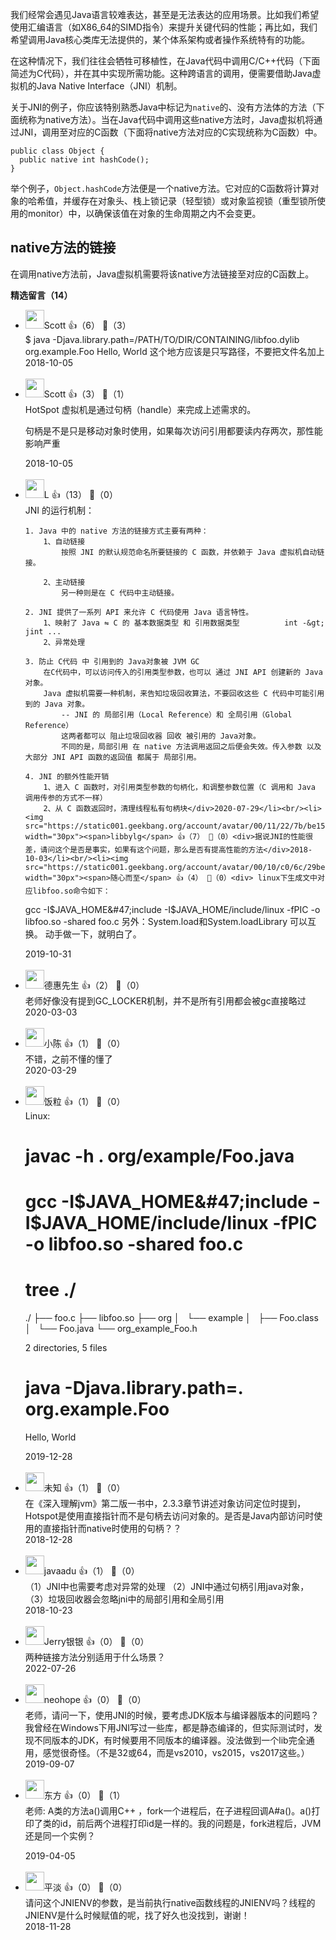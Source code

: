 我们经常会遇见Java语言较难表达，甚至是无法表达的应用场景。比如我们希望使用汇编语言（如X86\_64的SIMD指令）来提升关键代码的性能；再比如，我们希望调用Java核心类库无法提供的，某个体系架构或者操作系统特有的功能。

在这种情况下，我们往往会牺牲可移植性，在Java代码中调用C/C++代码（下面简述为C代码），并在其中实现所需功能。这种跨语言的调用，便需要借助Java虚拟机的Java Native Interface（JNI）机制。

关于JNI的例子，你应该特别熟悉Java中标记为`native`的、没有方法体的方法（下面统称为native方法）。当在Java代码中调用这些native方法时，Java虚拟机将通过JNI，调用至对应的C函数（下面将native方法对应的C实现统称为C函数）中。

```
public class Object {
  public native int hashCode();
}
```

举个例子，`Object.hashCode`方法便是一个native方法。它对应的C函数将计算对象的哈希值，并缓存在对象头、栈上锁记录（轻型锁）或对象监视锁（重型锁所使用的monitor）中，以确保该值在对象的生命周期之内不会变更。

## native方法的链接

在调用native方法前，Java虚拟机需要将该native方法链接至对应的C函数上。
<div><strong>精选留言（14）</strong></div><ul>
<li><img src="" width="30px"><span>Scott</span> 👍（6） 💬（3）<div>$ java -Djava.library.path=&#47;PATH&#47;TO&#47;DIR&#47;CONTAINING&#47;libfoo.dylib org.example.Foo
Hello, World
这个地方应该是只写路径，不要把文件名加上</div>2018-10-05</li><br/><li><img src="" width="30px"><span>Scott</span> 👍（3） 💬（1）<div>HotSpot 虚拟机是通过句柄（handle）来完成上述需求的。

句柄是不是只是移动对象时使用，如果每次访问引用都要读内存两次，那性能影响严重</div>2018-10-05</li><br/><li><img src="https://static001.geekbang.org/account/avatar/00/14/b5/ff/d1f205b0.jpg" width="30px"><span>L</span> 👍（13） 💬（0）<div>JNI 的运行机制：

    1. Java 中的 native 方法的链接方式主要有两种：
        1、自动链接
            按照 JNI 的默认规范命名所要链接的 C 函数，并依赖于 Java 虚拟机自动链接。

        2、主动链接
            另一种则是在 C 代码中主动链接。

    2. JNI 提供了一系列 API 来允许 C 代码使用 Java 语言特性。
        1、映射了 Java ⇋ C 的 基本数据类型 和 引用数据类型          int -&gt; jint ...
        2、异常处理

    3. 防止 C代码 中 引用到的 Java对象被 JVM GC
        在C代码中，可以访问传入的引用类型参数，也可以 通过 JNI API 创建新的 Java 对象。
        Java 虚拟机需要一种机制，来告知垃圾回收算法，不要回收这些 C 代码中可能引用到的 Java 对象。
            -- JNI 的 局部引用（Local Reference）和 全局引用（Global Reference）
            这两者都可以 阻止垃圾回收器 回收 被引用的 Java对象。
            不同的是，局部引用 在 native 方法调用返回之后便会失效。传入参数 以及大部分 JNI API 函数的返回值 都属于 局部引用。

    4. JNI 的额外性能开销
        1、进入 C 函数时，对引用类型参数的句柄化，和调整参数位置（C 调用和 Java 调用传参的方式不一样）
        2、从 C 函数返回时，清理线程私有句柄块</div>2020-07-29</li><br/><li><img src="https://static001.geekbang.org/account/avatar/00/11/22/7b/be15e8a2.jpg" width="30px"><span>libbylg</span> 👍（7） 💬（0）<div>据说JNI的性能很差，请问这个是否是事实，如果有这个问题，那么是否有提高性能的方法</div>2018-10-03</li><br/><li><img src="https://static001.geekbang.org/account/avatar/00/10/c0/6c/29be1864.jpg" width="30px"><span>随心而至</span> 👍（4） 💬（0）<div> linux下生成文中对应libfoo.so命令如下：
 gcc -I$JAVA_HOME&#47;include -I$JAVA_HOME&#47;include&#47;linux -fPIC -o libfoo.so -shared foo.c
另外：System.load和System.loadLibrary 可以互换。
动手做一下，就明白了。</div>2019-10-31</li><br/><li><img src="https://static001.geekbang.org/account/avatar/00/11/fd/59/4416b40f.jpg" width="30px"><span>德惠先生</span> 👍（2） 💬（0）<div>老师好像没有提到GC_LOCKER机制，并不是所有引用都会被gc直接略过</div>2020-03-03</li><br/><li><img src="https://static001.geekbang.org/account/avatar/00/0f/66/e9/814d057a.jpg" width="30px"><span>小陈</span> 👍（1） 💬（0）<div>不错，之前不懂的懂了</div>2020-03-29</li><br/><li><img src="https://static001.geekbang.org/account/avatar/00/11/99/af/d29273e2.jpg" width="30px"><span>饭粒</span> 👍（1） 💬（0）<div>Linux:
# javac -h . org&#47;example&#47;Foo.java
# 
# gcc -I$JAVA_HOME&#47;include -I$JAVA_HOME&#47;include&#47;linux -fPIC -o libfoo.so -shared foo.c
# 
# tree .&#47;
.&#47;
├── foo.c
├── libfoo.so
├── org
│   └── example
│       ├── Foo.class
│       └── Foo.java
└── org_example_Foo.h

2 directories, 5 files
# java -Djava.library.path=. org.example.Foo
Hello, World</div>2019-12-28</li><br/><li><img src="https://static001.geekbang.org/account/avatar/00/14/08/96/231fdd9e.jpg" width="30px"><span>未知</span> 👍（1） 💬（0）<div>在《深入理解jvm》第二版一书中，2.3.3章节讲述对象访问定位时提到，Hotspot是使用直接指针而不是句柄去访问对象的。是否是Java内部访问时使用的直接指针而native时使用的句柄？？</div>2018-12-28</li><br/><li><img src="https://static001.geekbang.org/account/avatar/00/0f/44/47/3ddb94d0.jpg" width="30px"><span>javaadu</span> 👍（1） 💬（0）<div>（1）JNI中也需要考虑对异常的处理
（2）JNI中通过句柄引用java对象，
（3）垃圾回收器会忽略jni中的局部引用和全局引用</div>2018-10-23</li><br/><li><img src="https://static001.geekbang.org/account/avatar/00/0f/63/14/06eff9a4.jpg" width="30px"><span>Jerry银银</span> 👍（0） 💬（0）<div>两种链接方法分别适用于什么场景？</div>2022-07-26</li><br/><li><img src="https://static001.geekbang.org/account/avatar/00/0f/ec/13/49e98289.jpg" width="30px"><span>neohope</span> 👍（0） 💬（0）<div>老师，请问一下，使用JNI的时候，要考虑JDK版本与编译器版本的问题吗？我曾经在Windows下用JNI写过一些库，都是静态编译的，但实际测试时，发现不同版本的JDK，有时候要用不同版本的编译器。没法做到一个lib完全通用，感觉很奇怪。（不是32或64，而是vs2010，vs2015，vs2017这些。）</div>2019-09-07</li><br/><li><img src="https://static001.geekbang.org/account/avatar/00/14/4b/19/6f037647.jpg" width="30px"><span>东方</span> 👍（0） 💬（1）<div>老师: A类的方法a()调用C++ ，fork一个进程后，在子进程回调A#a()。a()打印了类的id，前后两个进程打印id是一样的。我的问题是，fork进程后，JVM还是同一个实例？

</div>2019-04-05</li><br/><li><img src="https://static001.geekbang.org/account/avatar/00/12/10/e2/28c09cf5.jpg" width="30px"><span>平淡</span> 👍（0） 💬（0）<div>请问这个JNIENV的参数，是当前执行native函数线程的JNIENV吗？线程的JNIENV是什么时候赋值的呢，找了好久也没找到，谢谢！</div>2018-11-28</li><br/>
</ul>